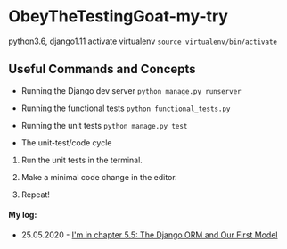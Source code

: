 # ObeyTheTestingGoat-my-try

python3.6, django1.11
activate virtualenv `source virtualenv/bin/activate`


## Useful Commands and Concepts

- Running the Django dev server
  `python manage.py runserver`

- Running the functional tests
  `python functional_tests.py`

- Running the unit tests
  `python manage.py test`

- The unit-test/code cycle

1. Run the unit tests in the terminal.

2. Make a minimal code change in the editor.

3. Repeat!

#### My log:

- 25.05.2020 - [I'm in chapter 5.5: The Django ORM and Our First Model](https://www.obeythetestinggoat.com/book/chapter_post_and_database.html#_the_django_orm_and_our_first_model)
